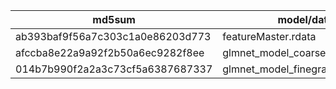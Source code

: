 md5sum				|  model/data
--------------------------------|---------------------------
ab393baf9f56a7c303c1a0e86203d773|  featureMaster.rdata
afccba8e22a9a92f2b50a6ec9282f8ee|  glmnet_model_coarsegrained.rdata
014b7b990f2a2a3c73cf5a6387687337|  glmnet_model_finegrained.rdata
